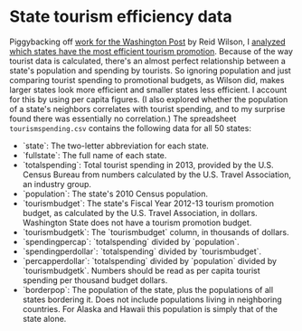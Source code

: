 # State tourism efficiency data
Piggybacking off <a href="https://www.washingtonpost.com/opinions/best-state-in-america-indiana-for-attracting-tourists/2014/07/31/f672cbd2-1809-11e4-9349-84d4a85be981_story.html">work for the Washington Post</a> by Reid Wilson, I <a href="http://dhmontgomery.com/2014/08/deceptively-efficient-at-attracting-tourism">analyzed which states have the most efficient tourism promotion</a>.
Because of the way tourist data is calculated, there's an almost perfect relationship between a state's population and spending by tourists. So ignoring population and just comparing tourist spending to promotional budgets, as Wilson did, makes larger states look more efficient and smaller states less efficient. I account for this by using per capita figures.
(I also explored whether the population of a state's neighbors correlates with tourist spending, and to my surprise found there was essentially no correlation.)
The spreadsheet `tourismspending.csv` contains the following data for all 50 states:
<ul><li>`state`: The two-letter abbreviation for each state.</li>
<li>`fullstate`: The full name of each state.</li>
<li>`totalspending`: Total tourist spending in 2013, provided by the U.S. Census Bureau from numbers calculated by the U.S. Travel Association, an industry group.</li>
<li>`population`: The state's 2010 Census population.</li>
<li>`tourismbudget`: The state's Fiscal Year 2012-13 tourism promotion budget, as calculated by the U.S. Travel Association, in dollars. Washington State does not have a tourism promotion budget.</li>
<li>`tourismbudgetk`: The `tourismbudget` column, in thousands of dollars.</li>
<li>`spendingpercap`: `totalspending` divided by `population`.</li>
<li>`spendingperdollar`: `totalspending` divided by `tourismbudget`.</li>
<li>`percapperdollar`: `totalspending` divided by `population` divided by `tourismbudgetk`. Numbers should be read as per capita tourist spending per thousand budget dollars.</li>
<li>`borderpop`: The population of the state, plus the populations of all states bordering it. Does not include populations living in neighboring countries. For Alaska and Hawaii this population is simply that of the state alone.</li>
